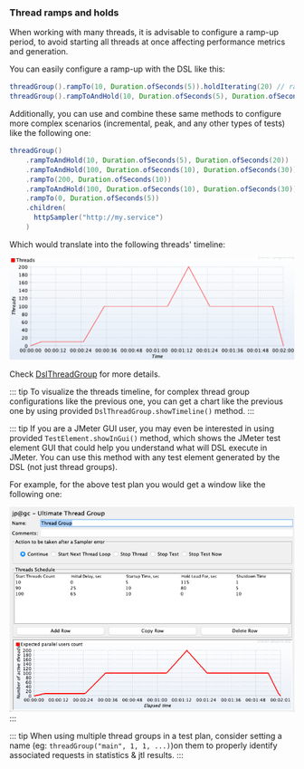 ### Thread ramps and holds

When working with many threads, it is advisable to configure a ramp-up period, to avoid starting all threads at once affecting performance metrics and generation.

You can easily configure a ramp-up with the DSL like this:

```java
threadGroup().rampTo(10, Duration.ofSeconds(5)).holdIterating(20) // ramp to 10 threads for 5 seconds (1 thread every half second) and iterating each thread 20 times
threadGroup().rampToAndHold(10, Duration.ofSeconds(5), Duration.ofSeconds(20)) //similar as above but after ramping up holding execution for 20 seconds
```

Additionally, you can use and combine these same methods to configure more complex scenarios (incremental, peak, and any other types of tests) like the following one:

```java
threadGroup()
    .rampToAndHold(10, Duration.ofSeconds(5), Duration.ofSeconds(20))
    .rampToAndHold(100, Duration.ofSeconds(10), Duration.ofSeconds(30))
    .rampTo(200, Duration.ofSeconds(10))
    .rampToAndHold(100, Duration.ofSeconds(10), Duration.ofSeconds(30))
    .rampTo(0, Duration.ofSeconds(5))
    .children(
      httpSampler("http://my.service")
    )
```

Which would translate into the following threads' timeline:

![Thread Group Timeline](./images/ultimate-thread-group-timeline.png)

Check [DslThreadGroup](/jmeter-java-dsl/src/main/java/us/abstracta/jmeter/javadsl/core/threadgroups/DslThreadGroup.java) for more details.

::: tip
To visualize the threads timeline, for complex thread group configurations like the previous one, you can get a chart like the previous one by using provided `DslThreadGroup.showTimeline()` method.
:::

::: tip
If you are a JMeter GUI user, you may even be interested in using provided `TestElement.showInGui()` method, which shows the JMeter test element GUI that could help you understand what will DSL execute in JMeter. You can use this method with any test element generated by the DSL (not just thread groups).

For example, for the above test plan you would get a window like the following one:

![UltimateThreadGroup GUI](./images/ultimate-thread-group-gui.png)
:::

::: tip
When using multiple thread groups in a test plan, consider setting a name (eg: `threadGroup("main", 1, 1, ...)`)on them to properly identify associated requests in statistics & jtl results.
:::
